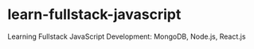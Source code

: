# learn-fullstack-javascript
Learning Fullstack JavaScript Development: MongoDB, Node.js, React.js

